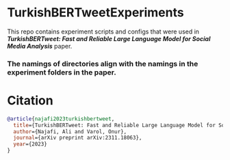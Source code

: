# TurkishBERTweetExperiments

This repo contains experiment scripts and configs that were used in ***TurkishBERTweet: Fast and Reliable Large Language Model for Social Media Analysis*** paper.


### The namings of directories align with the namings in the experiment folders in the paper. 


# <a name="citation"></a> Citation
```bibtex
@article{najafi2023turkishbertweet,
  title={TurkishBERTweet: Fast and Reliable Large Language Model for Social Media Analysis},
  author={Najafi, Ali and Varol, Onur},
  journal={arXiv preprint arXiv:2311.18063},
  year={2023}
}
```